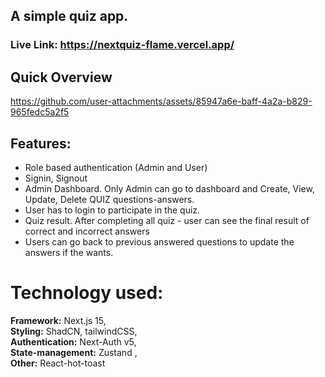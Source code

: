 ## A simple quiz app. 
### Live Link: https://nextquiz-flame.vercel.app/

## Quick Overview

https://github.com/user-attachments/assets/85947a6e-baff-4a2a-b829-965fedc5a2f5



## Features: 
- Role based authentication (Admin and User)
- Signin, Signout
- Admin Dashboard. Only Admin can go to dashboard and Create, View,  Update, Delete  QUIZ questions-answers.
- User has to login to participate in the quiz.
- Quiz result. After completing all quiz - user can see the final result of correct and incorrect answers
- Users can go back to previous answered questions to update the answers if the wants.
   
# Technology used: 
  **Framework:** Next.js 15,   
  **Styling:** ShadCN, tailwindCSS,   
  **Authentication:** Next-Auth v5,    
  **State-management:** Zustand ,    
  **Other:** React-hot-toast    
